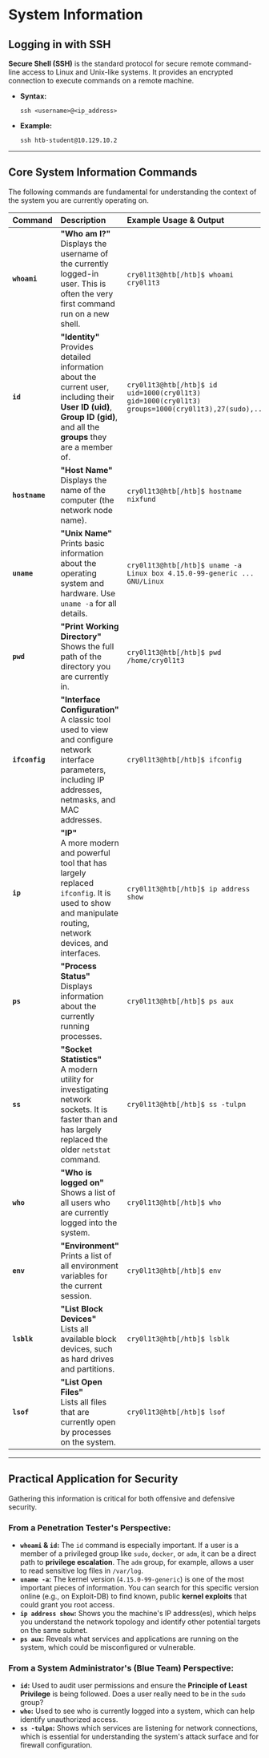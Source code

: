 # System Information
## Logging in with SSH

**Secure Shell (SSH)** is the standard protocol for secure remote command-line access to Linux and Unix-like systems. It provides an encrypted connection to execute commands on a remote machine.

*   **Syntax:**
    ```shell
    ssh <username>@<ip_address>
    ```
*   **Example:**
    ```shell
    ssh htb-student@10.129.10.2
    ```

---

## Core System Information Commands

The following commands are fundamental for understanding the context of the system you are currently operating on.

| Command | Description | Example Usage & Output |
| :--- | :--- | :--- |
| **`whoami`** | **"Who am I?"** <br> Displays the username of the currently logged-in user. This is often the very first command run on a new shell. | `cry0l1t3@htb[/htb]$ whoami`<br>`cry0l1t3` |
| **`id`** | **"Identity"** <br> Provides detailed information about the current user, including their **User ID (uid)**, **Group ID (gid)**, and all the **groups** they are a member of. | `cry0l1t3@htb[/htb]$ id`<br>`uid=1000(cry0l1t3) gid=1000(cry0l1t3) groups=1000(cry0l1t3),27(sudo),...` |
| **`hostname`**| **"Host Name"** <br> Displays the name of the computer (the network node name). | `cry0l1t3@htb[/htb]$ hostname`<br>`nixfund` |
| **`uname`** | **"Unix Name"** <br> Prints basic information about the operating system and hardware. Use `uname -a` for all details. | `cry0l1t3@htb[/htb]$ uname -a`<br>`Linux box 4.15.0-99-generic ... GNU/Linux` |
| **`pwd`** | **"Print Working Directory"**<br> Shows the full path of the directory you are currently in. | `cry0l1t3@htb[/htb]$ pwd`<br>`/home/cry0l1t3` |
| **`ifconfig`**| **"Interface Configuration"** <br> A classic tool used to view and configure network interface parameters, including IP addresses, netmasks, and MAC addresses. | `cry0l1t3@htb[/htb]$ ifconfig` |
| **`ip`** | **"IP"** <br> A more modern and powerful tool that has largely replaced `ifconfig`. It is used to show and manipulate routing, network devices, and interfaces. | `cry0l1t3@htb[/htb]$ ip address show` |
| **`ps`** | **"Process Status"** <br> Displays information about the currently running processes. | `cry0l1t3@htb[/htb]$ ps aux` |
| **`ss`** | **"Socket Statistics"** <br> A modern utility for investigating network sockets. It is faster than and has largely replaced the older `netstat` command. | `cry0l1t3@htb[/htb]$ ss -tulpn` |
| **`who`** | **"Who is logged on"** <br> Shows a list of all users who are currently logged into the system. | `cry0l1t3@htb[/htb]$ who` |
| **`env`** | **"Environment"** <br> Prints a list of all environment variables for the current session. | `cry0l1t3@htb[/htb]$ env` |
| **`lsblk`** | **"List Block Devices"** <br> Lists all available block devices, such as hard drives and partitions. | `cry0l1t3@htb[/htb]$ lsblk` |
| **`lsof`** | **"List Open Files"** <br> Lists all files that are currently open by processes on the system. | `cry0l1t3@htb[/htb]$ lsof` |

---

## Practical Application for Security

Gathering this information is critical for both offensive and defensive security.

### From a Penetration Tester's Perspective:
*   **`whoami` & `id`:** The `id` command is especially important. If a user is a member of a privileged group like `sudo`, `docker`, or `adm`, it can be a direct path to **privilege escalation**. The `adm` group, for example, allows a user to read sensitive log files in `/var/log`.
*   **`uname -a`:** The kernel version (`4.15.0-99-generic`) is one of the most important pieces of information. You can search for this specific version online (e.g., on Exploit-DB) to find known, public **kernel exploits** that could grant you root access.
*   **`ip address show`:** Shows you the machine's IP address(es), which helps you understand the network topology and identify other potential targets on the same subnet.
*   **`ps aux`:** Reveals what services and applications are running on the system, which could be misconfigured or vulnerable.

### From a System Administrator's (Blue Team) Perspective:
*   **`id`:** Used to audit user permissions and ensure the **Principle of Least Privilege** is being followed. Does a user really need to be in the `sudo` group?
*   **`who`:** Used to see who is currently logged into a system, which can help identify unauthorized access.
*   **`ss -tulpn`:** Shows which services are listening for network connections, which is essential for understanding the system's attack surface and for firewall configuration.
